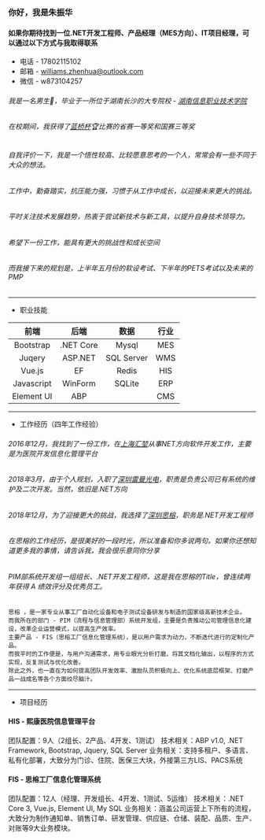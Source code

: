 ### 你好，我是朱振华
#### 如果你期待找到一位.NET开发工程师、产品经理（MES方向）、IT项目经理，可以通过以下方式与我取得联系
+ 电话 - 17802115102
+ 邮箱 - williams.zhenhua@outlook.com
+ 微信 - w873104257
###### 我是一名男生🧑，毕业于一所位于湖南长沙的大专院校 - [湖南信息职业技术学院](https://www.hniu.cn/)
###### 在校期间，我获得了[蓝桥杯](https://dasai.lanqiao.cn/)🏆比赛的省赛一等奖和国赛三等奖

###### 自我评价一下，我是一个悟性较高、比较愿意思考的一个人，常常会有一些不同于大众的想法。
###### 工作中，勤奋踏实，抗压能力强，习惯于从工作中成长，以迎接未来更大的挑战。
###### 平时关注技术发展趋势，热衷于尝试新技术与新工具，以提升自身技术领导力。
###### 希望下一份工作，能具有更大的挑战性和成长空间
###### 而我接下来的规划是，上半年五月份的软设考试、下半年的PETS考试以及未来的PMP
------------------------------------------------------------------------------------------------------------------------------
- 职业技能

|  前端   | 后端  | 数据 | 行业 |
|  :-----:  | :-----:  | :-----: | :-----: |
| Bootstrap | .NET Core | Mysql | MES |
| Juqery  | ASP.NET | SQL Server | WMS |
| Vue.js  | EF | Redis | HIS |
| Javascript | WinForm | SQLite | ERP |
| Element UI | ABP |  | CMS |
------------------------------------------------------------------------------------------------------------------------------
- 工作经历（四年工作经验）
###### 2016年12月，我找到了一份工作，在[上海汇堃](https://baike.baidu.com/item/%E4%B8%8A%E6%B5%B7%E6%B1%87%E5%A0%83%E4%BF%A1%E6%81%AF%E7%A7%91%E6%8A%80%E6%9C%89%E9%99%90%E5%85%AC%E5%8F%B8/51367415?fr=aladdin)从事NET方向软件开发工作，主要是为医院开发信息化管理平台
###### 2018年3月，由于个人规划，入职了[深圳雷曼光电](https://www.ledman.cn/)，职责是负责公司已有系统的维护及二次开发。当然，依旧是.NET方向
###### 2018年12月，为了迎接更大的挑战，我选择了[深圳思榕](http://www.strong-tc.com/)，职务是.NET开发工程师
###### 在思榕的工作经历，是很美好的一段时光，所以准备和你多说两句。如果你还想知道更多我的事情，请告诉我，我会很乐意同你分享
###### PIM部系统开发组一组组长、.NET开发工程师，这是我在思榕的Title，曾连续两年获得 A 绩效评分及优秀员工。
    思榕 ，是一家专业从事工厂自动化设备和电子测试设备研发与制造的国家级高新技术企业。
    而我所在的部门 - PIM（流程与信息管理部）系统开发组，主要是负责推动公司管理信息化建设，改革企业运营模式，以提高生产效率。
    主要产品 - FIS（思榕工厂信息化管理系统），是以用户需求为动力，不断迭代进行的定制化产品。
    而我平时的工作便是，与用户沟通需求，用专业眼光分析打磨，将其文档化输出，以程序的方式实现，反复测试与优化改善。
    除此之外，也一直在为如何提高团队开发效率、激励队员积极向上、优化系统底层框架、打磨产品一战成名等各个方面绞尽脑汁。
------------------------------------------------------------------------------------------------------------------------------
- 项目经历
#### HIS - 熙康医院信息管理平台
团队配置：9人（2组长、2产品、4开发、1测试）
技术相关：ABP v1.0, .NET Framework, Bootstrap, Jquery, SQL Server
业务相关：支持多租户、多语言、私有化部署，大致分为门诊、住院、医保三大块，外接第三方LIS、PACS系统



#### FIS - 思榕工厂信息化管理系统
团队配置：12人（经理、开发组长、4开发、1测试、5运维）
技术相关：.NET Core 3, Vue.js, Element UI, My SQL
业务相关：涵盖公司运营上下所有的流程，大致分为制作通知单、销售订单、研发管理、供应链、仓储、装配、品质、生产、对账等9大业务模块。



